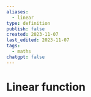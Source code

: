 ```yaml
---
aliases:
  - linear
type: definition
publish: false
created: 2023-11-07
last_edited: 2023-11-07
tags:
  - maths
chatgpt: false
---
```

# Linear function